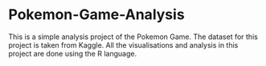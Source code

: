 # Pokemon-Game-Analysis
This is a simple analysis project of the Pokemon Game. The dataset for this project is taken from Kaggle. All the visualisations and analysis in this project are done using the R language.
